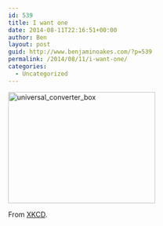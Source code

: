 ```yaml
---
id: 539
title: I want one
date: 2014-08-11T22:16:51+00:00
author: Ben
layout: post
guid: http://www.benjaminoakes.com/?p=539
permalink: /2014/08/11/i-want-one/
categories:
  - Uncategorized
---
```

[<img src="http://www.benjaminoakes.com/wp-content/uploads/2014/08/universal_converter_box-300x227.png" alt="universal_converter_box" width="300" height="227" class="alignnone size-medium wp-image-540" srcset="https://www.benjaminoakes.com/wp-content/uploads/2014/08/universal_converter_box-300x227.png 300w, https://www.benjaminoakes.com/wp-content/uploads/2014/08/universal_converter_box.png 737w" sizes="(max-width: 300px) 100vw, 300px" />](http://www.benjaminoakes.com/wp-content/uploads/2014/08/universal_converter_box.png)

From <a href="http://xkcd.com/1406/" target="_blank">XKCD</a>.